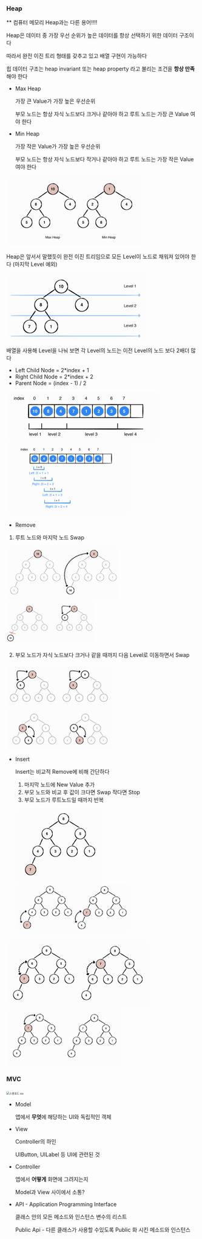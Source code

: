 ### Heap

** 컴퓨터 메모리 Heap과는 다른 용어!!!!

Heap은 데이터 중 가장 우선 순위가 높은 데이터를 항상 선택하기 위한 데이터 구조이다

따라서 완전 이진 트리 형태를 갖추고 있고 배열 구현이 가능하다

힙 데이터 구조는 heap invariant 또는 heap property 라고 불리는 조건을 **항상 만족**해야 한다



* Max Heap 

  가장 큰 Value가 가장 높은 우선순위

  부모 노드는 항상 자식 노드보다 크거나 같아야 하고 루트 노드는 가장 큰 Value 여야 한다

* Min Heap

  가장 작은 Value가 가장 높은 우선순위

  부모 노드는 항상 자식 노드보다 작거나 같아야 하고 루트 노드는 가장 작은 Value 여야 한다

<img src="img/Screen Shot 2020-09-02 at 1.46.22 PM.png" alt="Screen Shot 2020-09-02 at 1.46.22 PM" style="zoom:40%;" />

Heap은 앞서서 말했듯이 완전 이진 트리임으로 모든 Level이 노드로 채워져 있어야 한다 (마지막 Level 예외)

<img src="img/Screen Shot 2020-09-02 at 1.52.26 PM.png" alt="Screen Shot 2020-09-02 at 1.52.26 PM" style="zoom:40%;" />

배열을 사용해 Level을 나눠 보면 각 Level의 노드는 이전 Level의 노드 보다 2배더 많다

* Left Child Node = 2*index + 1    
* Right Child  Node = 2*index + 2
* Parent Node = (index - 1) / 2



<p float="left"><img src="img/Screen Shot 2020-09-02 at 1.59.22 PM.png" alt="Screen Shot 2020-09-02 at 1.59.22 PM" style="zoom: 50%;" />
  <img src="img/Screen Shot 2020-09-02 at 2.01.11 PM.png" alt="Screen Shot 2020-09-02 at 2.01.11 PM" style="zoom:40%;" /></p>




* Remove



1. 루트 노드와 마지막 노드 Swap

<p float="left"><img src="img/Screen Shot 2020-09-02 at 2.42.11 PM.png" alt="Screen Shot 2020-09-02 at 1.59.22 PM" style="zoom: 50%;" />
  <img src="img/Screen Shot 2020-09-02 at 2.42.17 PM.png" alt="Screen Shot 2020-09-02 at 2.01.11 PM" style="zoom:40%;" /></p>




2. 부모 노드가 자식 노드보다 크거나 같을 때까지 다음 Level로 이동하면서 Swap

<p float="left"><img src="img/Screen Shot 2020-09-02 at 2.42.21 PM.png" alt="Screen Shot 2020-09-02 at 1.59.22 PM" style="zoom: 50%;" />
  <img src="img/Screen Shot 2020-09-02 at 2.42.25 PM.png" alt="Screen Shot 2020-09-02 at 2.01.11 PM" style="zoom:40%;" /></p>




* Insert

  Insert는 비교적 Remove에 비해 간단하다

  1. 마지막 노드에 New Value 추가
  2. 부모 노드와 비교 후 값이 크다면 Swap 작다면 Stop
  3. 부모 노드가 루트노드일 때까지 반복

  <p float="left"><img src="img/Screen Shot 2020-09-02 at 3.00.48 PM.png" alt="Screen Shot 2020-09-02 at 1.59.22 PM" style="zoom: 50%;" />
    <img src="img/Screen Shot 2020-09-02 at 3.00.56 PM.png" alt="Screen Shot 2020-09-02 at 2.01.11 PM" style="zoom:40%;" /></p>

<p float="left"><img src="img/Screen Shot 2020-09-02 at 3.00.59 PM.png" alt="Screen Shot 2020-09-02 at 1.59.22 PM" style="zoom: 50%;" />
  <img src="img/Screen Shot 2020-09-02 at 3.01.05 PM.png" alt="Screen Shot 2020-09-02 at 2.01.11 PM" style="zoom:40%;" /></p>








### MVC

<img src="img/스탠포드 ios.png" alt="스탠포드 ios" style="zoom:50%;" />

* Model 

  앱에서 **무엇**에 해당하는 UI와 독립적인 객체

* View 

  Controller의 하인

  UIButton, UILabel 등 UI에 관련된 것

* Controller

  앱에서 **어떻게** 화면에 그려지는지
  
  Model과 View 사이에서 소통?



* API - Application Programming Interface

  클래스 안의 모든 메소드와 인스턴스 변수의 리스트

  Public Api - 다른 클래스가 사용할 수있도록 Public 화 시킨 메소드와 인스턴스



